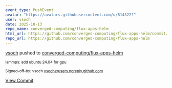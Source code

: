 ```yaml
---
event_type: PushEvent
avatar: "https://avatars.githubusercontent.com/u/814322?"
user: vsoch
date: 2025-10-13
repo_name: converged-computing/flux-apps-helm
html_url: https://github.com/converged-computing/flux-apps-helm/commit/4b72035041c31e4246a23329592396b3431a3f28
repo_url: https://github.com/converged-computing/flux-apps-helm
---
```


<a href='https://github.com/vsoch' target='_blank'>vsoch</a> pushed to <a href='https://github.com/converged-computing/flux-apps-helm' target='_blank'>converged-computing/flux-apps-helm</a>

<small>lammps: add ubuntu 24.04 for gpu

Signed-off-by: vsoch <vsoch@users.noreply.github.com></small>

<a href='https://github.com/converged-computing/flux-apps-helm/commit/4b72035041c31e4246a23329592396b3431a3f28' target='_blank'>View Commit</a>